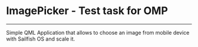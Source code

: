 # ImagePicker - Test task for OMP

 ---

Simple QML Application that allows to choose an image from mobile device with Sailfish OS and scale it.
